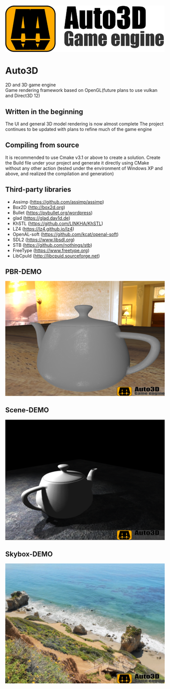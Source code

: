 ![Image text](https://github.com/LINKHA/Auto3D/blob/master/Bin/Data/LogoLong.png)

Auto3D
====  
2D and 3D game engine  
Game rendering framework based on OpenGL(future plans to use vulkan and Direct3D 12)

Written in the beginning
-------
The UI and general 3D model rendering is now almost complete
The project continues to be updated with plans to refine much of the game engine

Compiling from source
-------
It is recommended to use Cmake v3.1 or above to create a solution.
Create the Build file under your project and generate it directly using CMake without any other action
(tested under the environment of Windows XP and above, and realized the compilation and generation)

Third-party libraries
-------
- Assimp (https://github.com/assimp/assimp)
- Box2D (http://box2d.org)
- Bullet (https://pybullet.org/wordpress)
- glad (https://glad.dav1d.de)
- KhSTL (https://github.com/LINKHA/KhSTL)
- LZ4 (https://lz4.github.io/lz4)
- OpenAL-soft (https://github.com/kcat/openal-soft)
- SDL2 (https://www.libsdl.org)
- STB (https://github.com/nothings/stb)
- FreeType (https://www.freetype.org)
- LibCpuId (http://libcpuid.sourceforge.net)

PBR-DEMO
-------
![Image text](https://github.com/LINKHA/Auto3D/blob/master/Doc/figure/Engine_Effect_PBR.png)

Scene-DEMO
-------
![Image text](https://github.com/LINKHA/Auto3D/blob/master/Doc/figure/Engine_Effect_Mesh.png)

Skybox-DEMO
-------
![Image text](https://github.com/LINKHA/Auto3D/blob/master/Doc/figure/Engine_Effect_Skyboxs.png)


